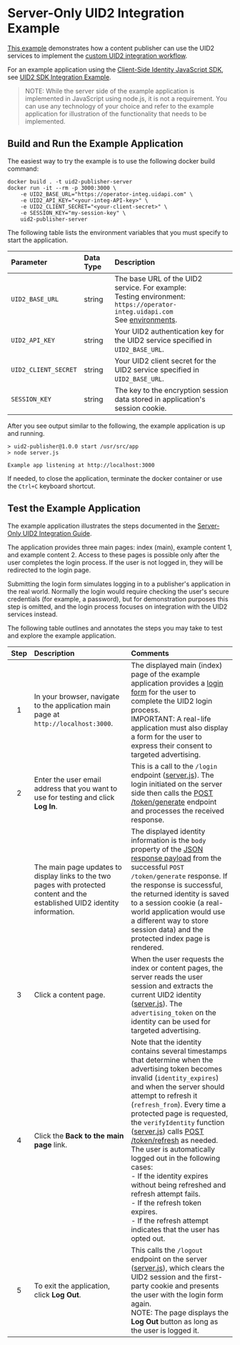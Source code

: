 # Server-Only UID2 Integration Example

[This example](https://example-srvonly-integ.uidapi.com/) demonstrates how a content publisher can use the UID2 services to implement the [custom UID2 integration workflow](https://github.com/UnifiedID2/uid2docs/blob/main/api/v2/guides/custom-publisher-integration.md).

For an example application using the [Client-Side Identity JavaScript SDK](https://github.com/UnifiedID2/uid2docs/blob/main/api/v2/sdks/client-side-identity.md), see [UID2 SDK Integration Example](../standard/README.md).

>NOTE: While the server side of the example application is implemented in JavaScript using node.js, it is not a requirement. You can use any technology of your choice and refer to the example application for illustration of the functionality that needs to be implemented.

## Build and Run the Example Application

The easiest way to try the example is to use the following docker build command:

```
docker build . -t uid2-publisher-server
docker run -it --rm -p 3000:3000 \
    -e UID2_BASE_URL="https://operator-integ.uidapi.com" \
    -e UID2_API_KEY="<your-integ-API-key>" \
    -e UID2_CLIENT_SECRET="<your-client-secret>" \
    -e SESSION_KEY="my-session-key" \
    uid2-publisher-server
```

The following table lists the environment variables that you must specify to start the application.

| Parameter            | Data Type | Description                                                                                                                                                                                       |
|:---------------------| :--- |:--------------------------------------------------------------------------------------------------------------------------------------------------------------------------------------------------|
| `UID2_BASE_URL`      | string | The base URL of the UID2 service. For example:</br>Testing environment: `https://operator-integ.uidapi.com`<br/>See [environments](https://github.com/UnifiedID2/uid2docs/tree/main/api/v2#environments). |
| `UID2_API_KEY`       | string | Your UID2 authentication key for the UID2 service specified in `UID2_BASE_URL`.                                                                                                                   |                                                                          |
| `UID2_CLIENT_SECRET` | string | Your UID2 client secret for the UID2 service specified in `UID2_BASE_URL`.                                                                                                                        |                                                                           |
| `SESSION_KEY`        | string | The key to the encryption session data stored in application's session cookie.                                                                                                                    |                                                                           |

After you see output similar to the following, the example application is up and running.

```
> uid2-publisher@1.0.0 start /usr/src/app
> node server.js

Example app listening at http://localhost:3000
```

If needed, to close the application, terminate the docker container or use the `Ctrl+C` keyboard shortcut.

## Test the Example Application

The example application illustrates the steps documented in the [Server-Only UID2 Integration Guide](https://github.com/UnifiedID2/uid2docs/blob/main/api/v2/guides/custom-publisher-integration.md).

The application provides three main pages: index (main), example content 1, and example content 2. Access to these pages is possible only after the user completes the login process. If the user is not logged in, they will be redirected to the login page.

Submitting the login form simulates logging in to a publisher's application in the real world. Normally the login
would require checking the user's secure credentials (for example, a password), but for demonstration purposes this
step is omitted, and the login process focuses on integration with the UID2 services instead.

The following table outlines and annotates the steps you may take to test and explore the example application.

| Step | Description | Comments                                                                                                                                                                                                                                                                                                                                                                                                                                                                                                                                                                                                                                                                                        |
| :---: | :--- |:------------------------------------------------------------------------------------------------------------------------------------------------------------------------------------------------------------------------------------------------------------------------------------------------------------------------------------------------------------------------------------------------------------------------------------------------------------------------------------------------------------------------------------------------------------------------------------------------------------------------------------------------------------------------------------------------|
| 1 | In your browser, navigate to the application main page at `http://localhost:3000`. | The displayed main (index) page of the example application provides a [login form](views/login.html) for the user to complete the UID2 login process.</br>IMPORTANT: A real-life application must also display a form for the user to express their consent to targeted advertising.                                                                                                                                                                                                                                                                                                                                                                                                            |
| 2 | Enter the user email address that you want to use for testing and click **Log In**. | This is a call to the `/login` endpoint ([server.js](server.js)). The login initiated on the server side then calls the [POST /token/generate](https://github.com/UnifiedID2/uid2docs/blob/main/api/v2/endpoints/post-token-generate.md#decrypted-json-response-format) endpoint and processes the received response.                                                                                                                                                                                                                                                                                                                                                                           |
|   | The main page updates to display links to the two pages with protected content and the established UID2 identity information. | The displayed identity information is the `body` property of the [JSON response payload](https://github.com/UnifiedID2/uid2docs/blob/main/api/v2/endpoints/post-token-generate.md#decrypted-json-response-format) from the successful `POST /token/generate` response. If the response is successful, the returned identity is saved to a session cookie (a real-world application would use a different way to store session data) and the protected index page is rendered.                                                                                                                                                                                                                   |
| 3 | Click a content page. | When the user requests the index or content pages, the server reads the user session and extracts the current UID2 identity ([server.js](server.js)). The `advertising_token` on the identity can be used for targeted advertising.                                                                                                                                                                                                                                                                                                                                                                                                                                                             |
| 4 | Click the **Back to the main page** link. | Note that the identity contains several timestamps that determine when the advertising token becomes invalid (`identity_expires`) and when the server should attempt to refresh it (`refresh_from`). Every time a protected page is requested, the `verifyIdentity` function ([server.js](server.js)) calls [POST /token/refresh](https://github.com/UnifiedID2/uid2docs/blob/main/api/v2/endpoints/post-token-refresh.md) as needed.<br/>The user is automatically logged out in the following cases:<br/>- If the identity expires without being refreshed and refresh attempt fails.<br/>- If the refresh token expires.<br/>- If the refresh attempt indicates that the user has opted out. |
| 5 | To exit the application, click **Log Out**. | This calls the `/logout` endpoint on the server ([server.js](server.js)), which clears the UID2 session and the first-party cookie and presents the user with the login form again.<br/> NOTE: The page displays the **Log Out** button as long as the user is logged it.                                                                                                                                                                                                                                                                                                                                                                                                                       |
